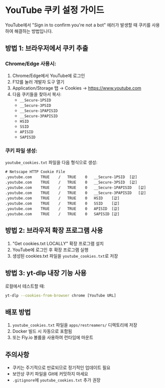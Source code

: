# YouTube 쿠키 설정 가이드

YouTube에서 "Sign in to confirm you're not a bot" 에러가 발생할 때 쿠키를 사용하여 해결하는 방법입니다.

## 방법 1: 브라우저에서 쿠키 추출

### Chrome/Edge 사용시:

1. Chrome/Edge에서 YouTube에 로그인
2. F12를 눌러 개발자 도구 열기
3. Application/Storage 탭 → Cookies → https://www.youtube.com
4. 다음 쿠키들을 찾아서 복사:
   - `__Secure-1PSID`
   - `__Secure-3PSID`
   - `__Secure-1PAPISID`
   - `__Secure-3PAPISID`
   - `HSID`
   - `SSID`
   - `APISID`
   - `SAPISID`

### 쿠키 파일 생성:

`youtube_cookies.txt` 파일을 다음 형식으로 생성:

```
# Netscape HTTP Cookie File
.youtube.com	TRUE	/	TRUE	0	__Secure-1PSID	[값]
.youtube.com	TRUE	/	TRUE	0	__Secure-3PSID	[값]
.youtube.com	TRUE	/	TRUE	0	__Secure-1PAPISID	[값]
.youtube.com	TRUE	/	TRUE	0	__Secure-3PAPISID	[값]
.youtube.com	TRUE	/	TRUE	0	HSID	[값]
.youtube.com	TRUE	/	TRUE	0	SSID	[값]
.youtube.com	TRUE	/	TRUE	0	APISID	[값]
.youtube.com	TRUE	/	TRUE	0	SAPISID	[값]
```

## 방법 2: 브라우저 확장 프로그램 사용

1. "Get cookies.txt LOCALLY" 확장 프로그램 설치
2. YouTube에 로그인 후 확장 프로그램 실행
3. 생성된 cookies.txt 파일을 `youtube_cookies.txt`로 저장

## 방법 3: yt-dlp 내장 기능 사용

로컬에서 테스트할 때:

```bash
yt-dlp --cookies-from-browser chrome [YouTube URL]
```

## 배포 방법

1. `youtube_cookies.txt` 파일을 `apps/restreamers/` 디렉토리에 저장
2. Docker 빌드 시 자동으로 포함됨
3. 또는 Fly.io 볼륨을 사용하여 런타임에 마운트

## 주의사항

- 쿠키는 주기적으로 만료되므로 정기적인 업데이트 필요
- 보안상 쿠키 파일을 Git에 커밋하지 마세요
- `.gitignore`에 `youtube_cookies.txt` 추가 권장
